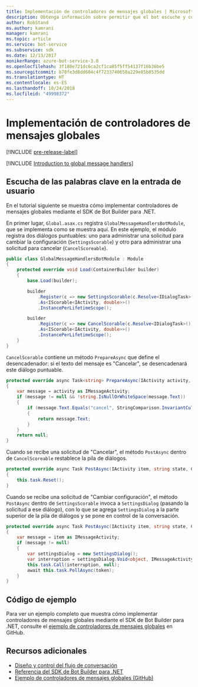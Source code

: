```yaml
---
title: Implementación de controladores de mensajes globales | Microsoft Docs
description: Obtenga información sobre permitir que el bot escuche y controle la entrada de usuario que contiene ciertas palabras clave mediante el SDK de Bot Builder para .NET.
author: RobStand
ms.author: kamrani
manager: kamrani
ms.topic: article
ms.service: bot-service
ms.subservice: sdk
ms.date: 12/13/2017
monikerRange: azure-bot-service-3.0
ms.openlocfilehash: 3f180e721dc6ca2cf1ca85f5ff54137f16b36be5
ms.sourcegitcommit: b78fe3d8dd604c4f7233740658a229e85b8535dd
ms.translationtype: HT
ms.contentlocale: es-ES
ms.lasthandoff: 10/24/2018
ms.locfileid: "49998372"
---
```

# <a name="implement-global-message-handlers"></a>Implementación de controladores de mensajes globales

[!INCLUDE [pre-release-label](../includes/pre-release-label-v3.md)]

[!INCLUDE [Introduction to global message handlers](../includes/snippet-global-handlers-intro.md)]

## <a name="listen-for-keywords-in-user-input"></a>Escucha de las palabras clave en la entrada de usuario

En el tutorial siguiente se muestra cómo implementar controladores de mensajes globales mediante el SDK de Bot Builder para .NET.

En primer lugar, `Global.asax.cs` registra `GlobalMessageHandlersBotModule`, que se implementa como se muestra aquí. En este ejemplo, el módulo registra dos diálogos puntuables: uno para administrar una solicitud para cambiar la configuración (`SettingsScorable`) y otro para administrar una solicitud para cancelar (`CancelScoreable`).

```cs
public class GlobalMessageHandlersBotModule : Module
{
    protected override void Load(ContainerBuilder builder)
    {
        base.Load(builder);

        builder
            .Register(c => new SettingsScorable(c.Resolve<IDialogTask>()))
            .As<IScorable<IActivity, double>>()
            .InstancePerLifetimeScope();

        builder
            .Register(c => new CancelScorable(c.Resolve<IDialogTask>()))
            .As<IScorable<IActivity, double>>()
            .InstancePerLifetimeScope();
    }
}
```

`CancelScorable` contiene un método `PrepareAsync` que define el desencadenador: si el texto del mensaje es "Cancelar", se desencadenará este diálogo puntuable.

```cs
protected override async Task<string> PrepareAsync(IActivity activity, CancellationToken token)
{
    var message = activity as IMessageActivity;
    if (message != null && !string.IsNullOrWhiteSpace(message.Text))
    {
        if (message.Text.Equals("cancel", StringComparison.InvariantCultureIgnoreCase))
        {
            return message.Text;
        }
    }
    return null;
}
```

Cuando se recibe una solicitud de "Cancelar", el método `PostAsync` dentro de `CancelScoreable` restablece la pila de diálogos. 

```cs
protected override async Task PostAsync(IActivity item, string state, CancellationToken token)
{
    this.task.Reset();
}
```

Cuando se recibe una solicitud de "Cambiar configuración", el método `PostAsync` dentro de `SettingsScorable` invoca a `SettingsDialog` (pasando la solicitud a ese diálogo), con lo que se agrega `SettingsDialog` a la parte superior de la pila de diálogos y se pone en control de la conversación.

```cs
protected override async Task PostAsync(IActivity item, string state, CancellationToken token)
{
    var message = item as IMessageActivity;
    if (message != null)
    {
        var settingsDialog = new SettingsDialog();
        var interruption = settingsDialog.Void<object, IMessageActivity>();
        this.task.Call(interruption, null);
        await this.task.PollAsync(token);
    }
}
```

## <a name="sample-code"></a>Código de ejemplo

Para ver un ejemplo completo que muestra cómo implementar controladores de mensajes globales mediante el SDK de Bot Builder para .NET, consulte el <a href="https://github.com/Microsoft/BotBuilder-Samples/tree/master/CSharp/core-GlobalMessageHandlers" target="_blank">ejemplo de controladores de mensajes globales</a> en GitHub.

## <a name="additional-resources"></a>Recursos adicionales

- [Diseño y control del flujo de conversación](../bot-service-design-conversation-flow.md)
- <a href="/dotnet/api/?view=botbuilder-3.12.2.4" target="_blank">Referencia del SDK de Bot Builder para .NET</a>
- <a href="https://github.com/Microsoft/BotBuilder-Samples/tree/master/CSharp/core-GlobalMessageHandlers" target="_blank">Ejemplo de controladores de mensajes globales (GitHub)</a>
